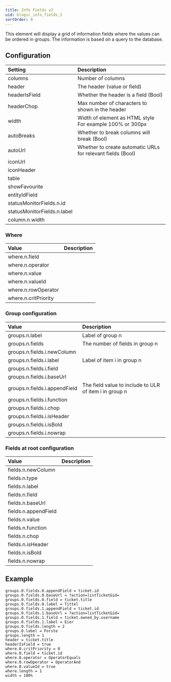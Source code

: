 ```yaml
---
title: Info Fields v2
uid: blogic_info_fields_2
sortOrder: 9
---
```


This element will display a grid of information fields where the values can be ordered in groups. The information is based on a query to the database.

## Configuration

| Setting       | Description                                     |
|:--------------|:------------------------------------------------|
| columns       | Number of columns                               |
| header        | The header (value or field)                     |
| headerIsField | Whether the header is a field (Bool)            |
| headerChop    | Max number of characters to shown in the header |
| width         | Width of element as HTML style<br/>For example 100% or 300px |
| autoBreaks    | Whether to break columns will break (Bool)      |
| autoUrl       | Whether to create automatic URLs for relevant fields (Bool) |
| iconUrl       |                                                 |
| iconHeader    |                                                 |
| table         |                                                 |
| showFavourite |                                                 |
| entityIdField |                                                 |
| statusMonitorFields.n.id |                                      |
| statusMonitorFields.n.label |                                   |
| column.n.width |                                                |

### Where

| Value                | Description |
|:---------------------|:------------|
| where.n.field        |             |
| where.n.operator     |             |
| where.n.value        |             |
| where.n.valueId      |             |
| where.n.rowOperator  |             |
| where.n.critPriority |             |

### Group configuration

| Value                       | Description                     |
|:----------------------------|:--------------------------------|
| groups.n.label              | Label of group n                |
| groups.n.fields             | The number of fields in group n |
| groups.n.fields.i.newColumn |                                 |
| groups.n.fields.i.label     | Label of item i in group n      |
| groups.n.fields.i.field     |                                 |
| groups.n.fields.i.baseUrl   | | The URL of item i in group n  |
| groups.n.fields.i.appendField | The field value to include to ULR of item i in group n |
| groups.n.fields.i.function  |                                 |
| groups.n.fields.i.chop      |                                 |
| groups.n.fields.i.isHeader  |                                 |
| groups.n.fields.i.isBold    |                                 |
| groups.n.fields.i.nowrap    |                                 |

### Fields at root configuration

| Value                | Description |
|:---------------------|:------------|
| fields.n.newColumn   |             |
| fields.n.type        |             |
| fields.n.label       |             |
| fields.n.field       |             |
| fields.n.baseUrl     |             |
| fields.n.appendField |             |
| fields.n.value       |             |
| fields.n.function    |             |
| fields.n.chop        |             |
| fields.n.isHeader    |             |
| fields.n.isBold      |             |
| fields.n.nowrap      |             |

## Example

```crmscript
groups.0.fields.0.appendField = ticket.id
groups.0.fields.0.baseUrl = ?action=listTicket&id=
groups.0.fields.0.field = ticket.title
groups.0.fields.0.label = Tittel
groups.0.fields.1.appendField = ticket.id
groups.0.fields.1.baseUrl = ?action=listTicket&id=
groups.0.fields.1.field = ticket.owned_by.username
groups.0.fields.1.label = Eier
groups.0.fields.length = 2
groups.0.label = Forste
groups.length = 1
header = ticket.title
headerIsField = true
where.0.critPriority = 0
where.0.field = ticket.id
where.0.operator = OperatorEquals
where.0.rowOperator = OperatorAnd
where.0.valueId = true
where.length = 1
width = 100%
```
